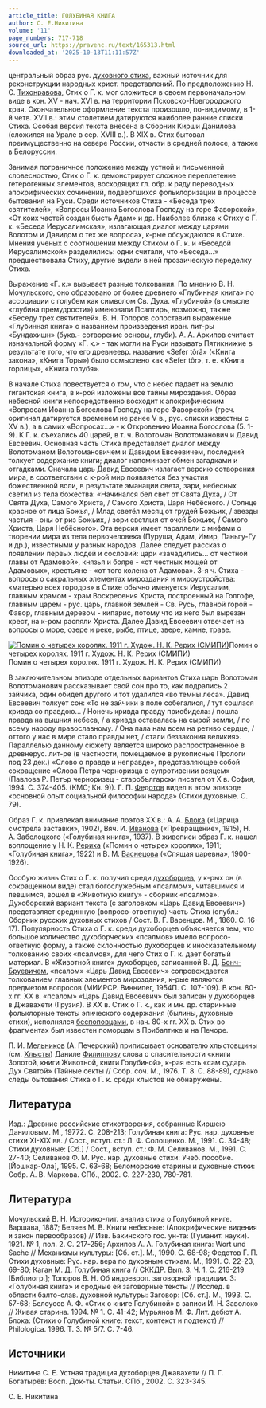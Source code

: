 ```yaml
---
article_title: ГОЛУБИНАЯ КНИГА
author: С. Е.Никитина
volume: '11'
page_numbers: 717-718
source_url: https://pravenc.ru/text/165313.html
downloaded_at: '2025-10-13T11:11:57Z'
---
```


центральный образ рус. [духовного стиха](<https://pravenc.ru/text/духовного стиха.html>), важный источник для реконструкции народных христ. представлений. По предположению Н. С. [Тихонравова](https://pravenc.ru/text/Тихонравова.html), Стих о Г. к. мог сложиться в своем первоначальном виде в кон. ХV - нач. ХVI в. на территории Псковско-Новгородского края. Окончательное оформление текста произошло, по-видимому, в 1-й четв. XVII в.: этим столетием датируются наиболее ранние списки Стиха. Особая версия текста внесена в Сборник Кирши Данилова (сложился на Урале в сер. XVIII в.). В ХIХ в. Стих бытовал преимущественно на севере России, отчасти в средней полосе, а также в Белоруссии.

Занимая пограничное положение между устной и письменной словесностью, Стих о Г. к. демонстрирует сложное переплетение гетерогенных элементов, восходящих гл. обр. к ряду переводных апокрифических сочинений, подвергшихся фольклоризации в процессе бытования на Руси. Среди источников Стиха - «Беседа трех святителей», «Вопросы Иоанна Богослова Господу на горе Фаворской», «От коих частей создан бысть Адам» и др. Наиболее близка к Стиху о Г. к. «Беседа Иерусалимская», излагающая диалог между царями Волотом и Давидом о тех же вопросах, к-рые обсуждаются в Стихе. Мнения ученых о соотношении между Стихом о Г. к. и «Беседой Иерусалимской» разделились: одни считали, что «Беседа...» предшествовала Стиху, другие видели в ней прозаическую переделку Стиха.

Выражение «Г. к.» вызывает разные толкования. По мнению В. Н. Мочульского, оно образовано от более древнего «Глубинная книга» по ассоциации с голубем как символом Св. Духа. «Глубиной» (в смысле «глубина премудрости») именовали Псалтирь, возможно, также «Беседу трех святителей». В. Н. Топоров сопоставил выражение «Глубинная книга» с названием произведения иран. лит-ры «Бундахишн» (букв.- сотворение основы, глуби). А. А. Архипов считает изначальной форму «Г. к.» - так могли на Руси называть Пятикнижие в результате того, что его древнеевр. название «Sefer tôrâ» («Книга закона», «Книга Торы») было осмыслено как «Sefer tôr», т. е. «Книга горлицы», «Книга голубя».

В начале Стиха повествуется о том, что с небес падает на землю гигантская книга, в к-рой изложены все тайны мироздания. Образ небесной книги непосредственно восходит к апокрифическим «Вопросам Иоанна Богослова Господу на горе Фаворской» (греч. оригинал датируется временем не ранее V в., рус. списки известны с ХV в.), а в самих «Вопросах...» - к Откровению Иоанна Богослова (5. 1-9). К Г. к. съехались 40 царей, в т. ч. Волотоман Волотоманович и Давид Евсеевич. Основная часть Стиха представляет диалог между Волотоманом Волотомановичем и Давидом Евсеевичем, последний толкует содержание книги; диалог напоминает обмен загадками и отгадками. Сначала царь Давид Евсеевич излагает версию сотворения мира, в соответствии с к-рой мир появляется без участия божественной воли, в результате эманации света, зари, небесных светил из тела божества: «Начинался бел свет от Святa Духa, / От Святa Духa, Самого Христа, / Самого Христа, Царя Небёсного. / Солнце красное от лица Божья, / Млад светёл месяц от грудей Божьих, / звезды частыя - оны от риз Божьих, / зори светлыя от очей Божьих, / Самого Христа, Царя Небёсного». Эта версия имеет параллели с мифами о творении мира из тела первочеловека (Пуруша, Адам, Имир, Паньгу-Гу и др.), известными у разных народов. Далее следует рассказ о появлении первых людей и сословий: цари «зачaдились... от честной главы от Адамовой», князья и бояре - «от честных мощей от Адамовых», крестьяне - «от того колена от Адамова». 3-я ч. Стиха - вопросы о сакральных элементах мироздания и мироустройства: «матерью всех городов» в Стихе обычно именуется Иерусалим, главным храмом - храм Воскресения Христа, построенный на Голгофе, главным царем - рус. царь, главной землей - Св. Русь, главной горой - Фавор, главным деревом - кипарис, потому что из него был вырезан крест, на к-ром распяли Христа. Далее Давид Евсеевич отвечает на вопросы о море, озере и реке, рыбе, птице, звере, камне, траве.

[![Помин о четырех королях. 1911 г. Худож. Н. К. Рерих (СМИПИ)](https://pravenc.ru/data/619/469/1234/i200.jpg "Кликните для увеличения картинки")](https://pravenc.ru/data/619/469/1234/i400.jpg)Помин о четырех королях. 1911 г. Худож. Н. К. Рерих (СМИПИ)  
Помин о четырех королях. 1911 г. Худож. Н. К. Рерих (СМИПИ)

В заключительном эпизоде отдельных вариантов Стиха царь Волотоман Волотоманович рассказывает свой сон про то, как подрались 2 зайчика, один обидел другого и тот удалился «во темны леса». Давид Евсеевич толкует сон: «То не зайчики в поле собегалися, / тут сошлася кривда со правдою... / Нонечь кривда правду приобидела: / пошла правда на вышния небеса, / а кривда оставалась на сырой земли, / по всему народу православному. / Она пала нам всем на ретиво сердце, / оттого у нас в мире стало правды нет, / стали беззакония великия». Параллелью данному сюжету является широко распространенное в древнерус. лит-ре (в частности, помещаемое в рукописные Прологи под 23 дек.) «Слово о правде и неправде», представляющее собой сокращение «Слова Петра черноризца о супротивении всяцем» (Павлова Р. Петър черноризец - старобългарски писател от Х в. София, 1994. С. 374-405. (КМС; Кн. 9)). Г. П. [Федотов](https://pravenc.ru/text/Федотов.html) видел в этом эпизоде «основной опыт социальной философии народа» (Стихи духовные. С. 79).

Образ Г. к. привлекал внимание поэтов ХХ в.: А. А. [Блока](https://pravenc.ru/text/Блока.html) («Царица смотрела заставки», 1902), Вяч. И. [Иванова](https://pravenc.ru/text/Иванова.html) («Превращение», 1915), Н. А. Заболоцкого («Голубиная книга», 1937). В живописи образ Г. к. нашел воплощение у Н. К. [Рериха](https://pravenc.ru/text/Рериха.html) («Помин о четырех королях», 1911; «Голубиная книга», 1922) и В. М. [Васнецова](https://pravenc.ru/text/Васнецова.html) («Спящая царевна», 1900-1926).

Особую жизнь Стих о Г. к. получил среди [духоборцев](https://pravenc.ru/text/духоборцев.html), у к-рых он (в сокращенном виде) стал богослужебным «псалмом», читавшимся и певшимся, вошел в «Животную книгу» - сборник «псалмов». Духоборский вариант текста (с заголовком «Царь Давид Евсеевич») представляет срединную (вопросо-ответную) часть Стиха (опубл.: Сборник русских духовных стихов / Сост. В. Г. Варенцов. М., 1860. С. 16-17). Популярность Стиха о Г. к. среди духоборцев объясняется тем, что большое количество духоборческих «псалмов» имело вопросо-ответную форму, а также склонностью духоборцев к иносказательному толкованию своих «псалмов», для чего Стих о Г. к. дает богатый материал. В «Животной книге» духоборцев, записанной В. Д. [Бонч-Бруевичем](https://pravenc.ru/text/Бонч-Бруевичем.html), «псалом» «Царь Давид Евсеевич» сопровождается толкованием главных элементов мироздания, к-рые являются предметом вопросов (МИИРСР. Виннипег, 1954П. С. 107-109). В кон. 80-х гг. XX в. «псалом» «Царь Давид Евсеевич» был записан у духоборцев в Джавахети (Грузия). В XX в. Стих о Г. к., как и мн. др. старинные фольклорные тексты эпического содержания (былины, духовные стихи), исполнялся [беспоповцами](https://pravenc.ru/text/беспоповцами.html), в нач. 80-х гг. XX в. Cтих во фрагментах был известен поморцам в Прибалтике и на Печоре.

П. И. [Мельников](https://pravenc.ru/text/Мельников.html) (А. Печерский) приписывает основателю хлыстовщины (см. [Хлысты](https://pravenc.ru/text/Хлысты.html)) Даниле [Филиппову](https://pravenc.ru/text/Филиппову.html) слова о спасительности «книги Золотой, книги Животной, книги Голубиной», к-рая есть «сам сударь Дух Святой» (Тайные секты // Собр. соч. М., 1976. Т. 8. С. 88-89), однако следы бытования Стиха о Г. к. среди хлыстов не обнаружены.

## Литература

Изд.: Древние российские стихотворения, собранные Киршею Даниловым. М., 19772. С. 208-213; Голубиная книга: Рус. нар. духовные стихи ХI-ХIХ вв. / Сост., вступ. ст.: Л. Ф. Солощенко. М., 1991. С. 34-48; Стихи духовные: [Сб.] / Сост., вступ. ст.: Ф. М. Селиванов. М., 1991. С. 27-40; Селиванов Ф. М. Рус. нар. духовные стихи: Учеб. пособие. [Йошкар-Ола], 1995. С. 63-68; Беломорские старины и духовные стихи: Собр. А. В. Маркова. СПб., 2002. С. 227-230, 780-781.

## Литература

Мочульский В. Н. Историко-лит. анализ стиха о Голубиной книге. Варшава, 1887; Беляев М. В. Книги небесные: (Апокрифические видения и закон первообразов) // Изв. Бакинского гос. ун-та: (Гуманит. науки). 1921. № 1, пол. 2. С. 217-256; Архипов А. А. Голубиная книга: Wort und Sache // Механизмы культуры: [Сб. ст.]. М., 1990. С. 68-98; Федотов Г. П. Стихи духовные: Рус. нар. вера по духовным стихам. М., 1991. С. 22-23, 69-80; Каган М. Д. Голубиная книга // СККДР. Вып. 3. Ч. 1. С. 216-219 [Библиогр.]; Топоров В. Н. Об индоевроп. заговорной традиции. 3: «Голубиная книга» и сродные ей заговорные тексты // Исслед. в области балто-слав. духовной культуры: Заговор: [Сб. ст.]. М., 1993. С. 57-68; Белоусов А. Ф. «Стих о книге Голубиной» в записи И. Н. Заволоко // Живая старина. 1994. № 1. С. 41-42; Мурьянов М. Ф. Лит. дебют А. Блока: (Стихи о Голубиной книге: текст, контекст и подтекст) // Philologica. 1996. Т. 3. № 5/7. С. 7-46.

## Источники

Никитина С. Е. Устная традиция духоборцев Джавахети // П. Г. Богатырёв: Восп. Док-ты. Статьи. СПб., 2002. С. 323-345.

С. Е.  Никитина

